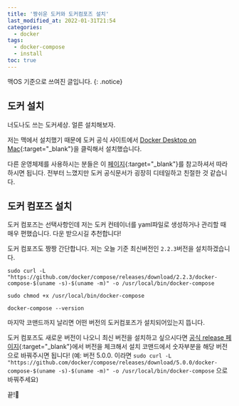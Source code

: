 ```yaml
---
title: '짱쉬운 도커와 도커컴포즈 설치'
last_modified_at: 2022-01-31T21:54
categories:
  - docker
tags:
  - docker-compose
  - install
toc: true
---
```


맥OS 기준으로 쓰여진 글입니다.
{: .notice}


## 도커 설치
너도나도 쓰는 도커세상. 얼른 설치해보자.

저는 맥에서 설치했기 때문에 도커 공식 사이트에서 [Docker Desktop on Mac](https://docs.docker.com/desktop/mac/install/){:target="_blank"}을 클릭해서 설치했습니다. 

다른 운영체제를 사용하시는 분들은 이 [페이지](https://docs.docker.com/engine/install/){:target="_blank"}를 참고하셔서 따라하시면 됩니다. 전부터 느꼈지만 도커 공식문서가 굉장히 디테일하고 친절한 것 같습니다. 



## 도커 컴포즈 설치 
도커 컴포즈는 선택사항인데 저는 도커 컨테이너를 yaml파일로 생성하거나 관리할 때 매우 편했습니다. 다운 받으시길 추천합니다! 


도커 컴포즈도 짱짱 간단합니다. 
저는 오늘 기준 최신버전인 `2.2.3`버전을 설치하겠습니다.

```
sudo curl -L "https://github.com/docker/compose/releases/download/2.2.3/docker-compose-$(uname -s)-$(uname -m)" -o /usr/local/bin/docker-compose

sudo chmod +x /usr/local/bin/docker-compose

docker-compose --version
```

마지막 코맨드까지 날리면 어떤 버전의 도커컴포즈가 설치되어있는지 뜹니다. 

도커 컴포즈도 새로운 버전이 나오니 최신 버전을 설치하고 싶으시다면 [공식 release 페이지](https://github.com/docker/compose/releases/){:target="_blank"}에서 버전을 체크해서 설치 코맨드에서 숫자부분을 해당 버전으로 바꿔주시면 됩니다!
(예: 버전 5.0.0. 이라면 `sudo curl -L "https://github.com/docker/compose/releases/download/5.0.0/docker-compose-$(uname -s)-$(uname -m)" -o /usr/local/bin/docker-compose` 으로 바꿔주세요)


끝!🥰

